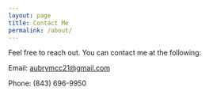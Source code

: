 ```yaml
---
layout: page
title: Contact Me
permalink: /about/
---
```


Feel free to reach out. You can contact me at the following:

Email: aubrymcc21@gmail.com

Phone: (843) 696-9950